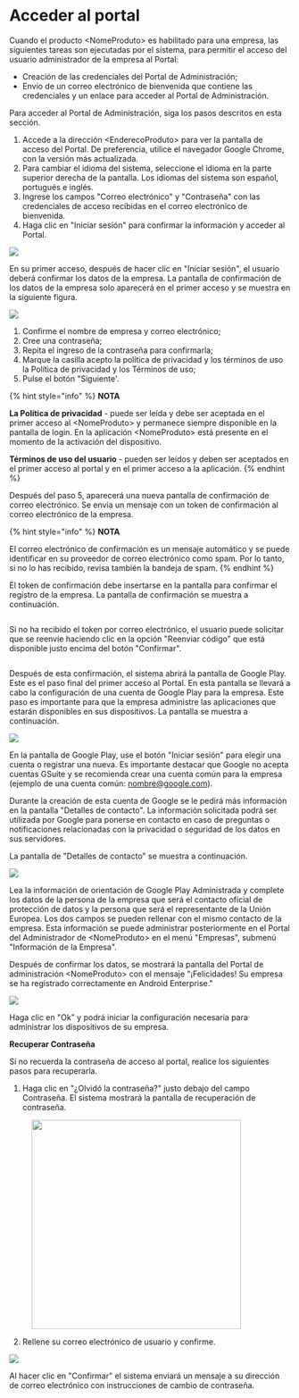 # Acceder al portal

Cuando el producto \<NomeProduto> es habilitado para una empresa, las siguientes tareas son ejecutadas por el sistema, para permitir el acceso del usuario administrador de la empresa al Portal:

* Creación de las credenciales del Portal de Administración;
* Envío de un correo electrónico de bienvenida que contiene las credenciales y un enlace para acceder al Portal de Administración.

Para acceder al Portal de Administración, siga los pasos descritos en esta sección.

1. Accede a la dirección \<EnderecoProduto> para ver la pantalla de acceso del Portal. De preferencia, utilice el navegador Google Chrome, con la versión más actualizada.
2. Para cambiar el idioma del sistema, seleccione el idioma en la parte superior derecha de la pantalla. Los idiomas del sistema son español, portugués e inglés.
3. Ingrese los campos "Correo electrónico" y "Contraseña" con las credenciales de acceso recibidas en el correo electrónico de bienvenida.
4. Haga clic en "Iniciar sesión" para confirmar la información y acceder al Portal.

![](<../.gitbook/assets/0 (5) (1).png>)

En su primer acceso, después de hacer clic en "Iniciar sesión", el usuario deberá confirmar los datos de la empresa. La pantalla de confirmación de los datos de la empresa solo aparecerá en el primer acceso y se muestra en la siguiente figura.

![](<../.gitbook/assets/1 (5) (1).png>)

1. Confirme el nombre de empresa y correo electrónico;
2. Cree una contraseña;
3. Repita el ingreso de la contraseña para confirmarla;
4. Marque la casilla acepto la política de privacidad y los términos de uso la Política de privacidad y los Términos de uso;
5. Pulse el botón "Siguiente'.

{% hint style="info" %}
**NOTA**

**La Política de privacidad** - puede ser leída y debe ser aceptada en el primer acceso al \<NomeProduto> y permanece siempre disponible en la pantalla de login. En la aplicación \<NomeProduto> está presente en el momento de la activación del dispositivo.

**Términos de uso del usuario** - pueden ser leídos y deben ser aceptados en el primer acceso al portal y en el primer acceso a la aplicación.
{% endhint %}

Después del paso 5, aparecerá una nueva pantalla de confirmación de correo electrónico. Se envía un mensaje con un token de confirmación al correo electrónico de la empresa.

{% hint style="info" %}
**NOTA**

El correo electrónico de confirmación es un mensaje automático y se puede identificar en su proveedor de correo electrónico como spam. Por lo tanto, si no lo has recibido, revisa también la bandeja de spam.
{% endhint %}

El token de confirmación debe insertarse en la pantalla para confirmar el registro de la empresa. La pantalla de confirmación se muestra a continuación.

<figure><img src="../.gitbook/assets/image (5) (1) (1).png" alt=""><figcaption></figcaption></figure>

Si no ha recibido el token por correo electrónico, el usuario puede solicitar que se reenvíe haciendo clic en la opción "Reenviar código" que está disponible justo encima del botón "Confirmar".

<figure><img src="../.gitbook/assets/image (6) (1).png" alt=""><figcaption></figcaption></figure>

Después de esta confirmación, el sistema abrirá la pantalla de Google Play. Este es el paso final del primer acceso al Portal. En esta pantalla se llevará a cabo la configuración de una cuenta de Google Play para la empresa. Este paso es importante para que la empresa administre las aplicaciones que estarán disponibles en sus dispositivos. La pantalla se muestra a continuación.

![](<../.gitbook/assets/4 (5) (1).png>)

En la pantalla de Google Play, use el botón "Iniciar sesión" para elegir una cuenta o registrar una nueva. Es importante destacar que Google no acepta cuentas GSuite y se recomienda crear una cuenta común para la empresa (ejemplo de una cuenta común: [nombre@google.com](mailto:nombre@google.com)).

Durante la creación de esta cuenta de Google se le pedirá más información en la pantalla "Detalles de contacto". La información solicitada podrá ser utilizada por Google para ponerse en contacto en caso de preguntas o notificaciones relacionadas con la privacidad o seguridad de los datos en sus servidores.

La pantalla de "Detalles de contacto" se muestra a continuación.

![](<../.gitbook/assets/5 (5) (1).png>)

Lea la información de orientación de Google Play Administrada y complete los datos de la persona de la empresa que será el contacto oficial de protección de datos y la persona que será el representante de la Unión Europea. Los dos campos se pueden rellenar con el mismo contacto de la empresa. Esta información se puede administrar posteriormente en el Portal del Administrador de \<NomeProduto> en el menú "Empresas", submenú "Información de la Empresa".

Después de confirmar los datos, se mostrará la pantalla del Portal de administración \<NomeProduto> con el mensaje "¡Felicidades! Su empresa se ha registrado correctamente en Android Enterprise."

![](<../.gitbook/assets/6 (5) (1).png>)

Haga clic en "Ok" y podrá iniciar la configuración necesaria para administrar los dispositivos de su empresa.

**Recuperar Contraseña**

Si no recuerda la contraseña de acceso al portal, realice los siguientes pasos para recuperarla.

1. Haga clic en "¿Olvidó la contraseña?" justo debajo del campo Contraseña. El sistema mostrará la pantalla de recuperación de contraseña.

<figure><img src="../.gitbook/assets/7 (4) (1).png" alt="" width="375"><figcaption></figcaption></figure>

2. Rellene su correo electrónico de usuario y confirme.

![](<../.gitbook/assets/8 (4) (1).png>)

Al hacer clic en "Confirmar" el sistema enviará un mensaje a su dirección de correo electrónico con instrucciones de cambio de contraseña.
